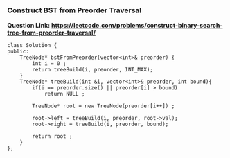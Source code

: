 ### Construct BST from Preorder Traversal

**Question Link: https://leetcode.com/problems/construct-binary-search-tree-from-preorder-traversal/**

```
class Solution {
public:
    TreeNode* bstFromPreorder(vector<int>& preorder) {
        int i = 0 ;
        return treeBuild(i, preorder, INT_MAX);
    }
    TreeNode* treeBuild(int &i, vector<int>& preorder, int bound){
        if(i == preorder.size() || preorder[i] > bound) 
            return NULL ;
        
        TreeNode* root = new TreeNode(preorder[i++]) ;
        
        root->left = treeBuild(i, preorder, root->val);
        root->right = treeBuild(i, preorder, bound);
        
        return root ;
    }
};
```
